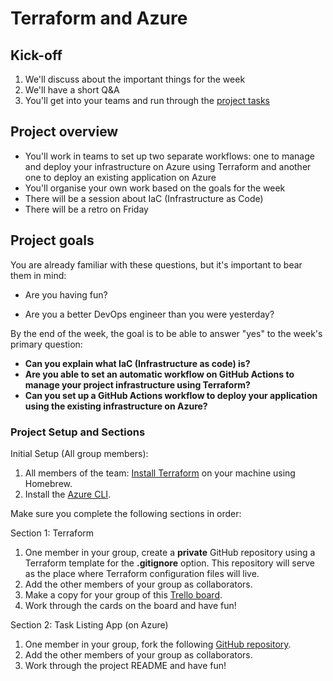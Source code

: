 # Terraform and Azure

## Kick-off

1. We'll discuss about the important things for the week
2. We'll have a short Q&A
3. You'll get into your teams and run through the [project tasks](#project-setup-and-sections)

## Project overview

- You'll work in teams to set up two separate workflows: one to manage and deploy your infrastructure on Azure using Terraform and another one to deploy an existing application on Azure
- You'll organise your own work based on the goals for the week
- There will be a session about IaC (Infrastructure as Code)
- There will be a retro on Friday

## Project goals

You are already familiar with these questions, but it's important to bear them in mind:

* Are you having fun?

* Are you a better DevOps engineer than you were yesterday?

By the end of the week, the goal is to be able to answer "yes" to the week's primary question:

* **Can you explain what IaC (Infrastructure as code) is?**
* **Are you able to set an automatic workflow on GitHub Actions to manage your project infrastructure using Terraform?**
* **Can you set up a GitHub Actions workflow to deploy your application using the existing infrastructure on Azure?**

### Project Setup and Sections

Initial Setup (All group members):
1. All members of the team: [Install Terraform](https://learn.hashicorp.com/tutorials/terraform/install-cli) on your machine using Homebrew.
2. Install the [Azure CLI](https://docs.microsoft.com/en-us/cli/azure/install-azure-cli-macos).

Make sure you complete the following sections in order:

Section 1: Terraform

1. One member in your group, create a **private** GitHub repository using a Terraform template for the **.gitignore** option. This repository will serve as the place where Terraform configuration files will live.
2. Add the other members of your group as collaborators.
3. Make a copy for your group of this [Trello board](https://trello.com/b/1w6Va5g0/terraform-week-4).
4. Work through the cards on the board and have fun!

Section 2: Task Listing App (on Azure)

1. One member in your group, fork the following [GitHub repository](https://github.com/makersacademy/task-listing-app).
2. Add the other members of your group as collaborators.
3. Work through the project README and have fun!
